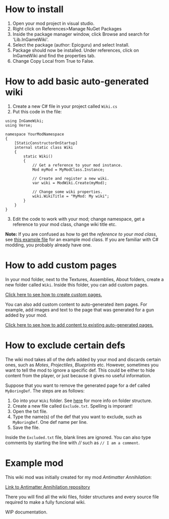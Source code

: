 # How to install
1. Open your mod project in visual studio.
2. Right click on References>Manage NuGet Packages
3. Inside the package manager window, click Browse and search for 'Lib.InGameWiki'.
4. Select the package (author: Epicguru) and select Install.
5. Package should now be installed. Under references, click on InGameWiki and find the properties tab.
6. Change Copy Local from True to False.

# How to add basic auto-generated wiki
1. Create a new C# file in your project called `Wiki.cs`
2. Put this code in the file:
```
using InGameWiki;
using Verse;

namespace YourModNamespace
{
    [StaticConstructorOnStartup]
    internal static class Wiki
    {
        static Wiki()
        {
            // Get a reference to your mod instance.
            Mod myMod = MyModClass.Instance;
            
            // Create and register a new wiki.
            var wiki = ModWiki.Create(myMod);
            
            // Change some wiki properties.
            wiki.WikiTitle = "MyMod: My wiki";
        }
    }
}
```
3. Edit the code to work with your mod; change namespace, get a reference to your mod class, change wiki title etc.

__Note:__ If you are confused as how to get the _reference to your mod class_, see [this example file](https://github.com/Epicguru/InGameWiki/blob/master/ExampleModClass.cs) for an example mod class. If you are familiar with C# modding, you probably already have one.

# How to add custom pages
In your mod folder, next to the Textures, Assemblies, About folders, create a new folder called `Wiki`.
Inside this folder, you can add custom pages.

[Click here to see how to create custom pages.](https://github.com/Epicguru/InGameWiki/blob/master/ExternalPages.md)

You can also add custom content to auto-generated item pages. For example, add images and text to the page that was generated for a gun added by your mod.

[Click here to see how to add content to existing auto-generated pages.](https://github.com/Epicguru/InGameWiki/blob/master/EditingAutogenPages.md)

# How to exclude certain defs
The wiki mod takes all of the defs added by your mod and discards certain ones, such as _Motes_, _Projectiles_, _Blueprints_ etc.
However, sometimes you want to tell the mod to ignore a specific def. This could be either to hide content from the player, or just because it gives no useful information.

Suppose that you want to remove the generated page for a def called `MyBoringDef`. The steps are as follows:
1. Go into your `Wiki` folder. See [here](https://github.com/Epicguru/InGameWiki/blob/master/ExternalPages.md) for more info on folder structure.
2. Create a new file called `Exclude.txt`. Spelling is imporant!
3. Open the txt file.
4. Type the name(s) of the def that you want to exclude, such as `MyBoringDef`. One def name per line.
5. Save the file.

Inside the `Excluded.txt` file, blank lines are ignored. You can also type comments by starting the line with _//_ such as `// I am a comment`.

# Example mod
This wiki mod was initially created for my mod _Antimatter Annihilation_:

[Link to Antimatter Annihilation repository](https://github.com/Epicguru/AntimatterAnnihilation)

There you will find all the wiki files, folder structures and every source file required to make a fully funcional wiki.

WIP documentation.
